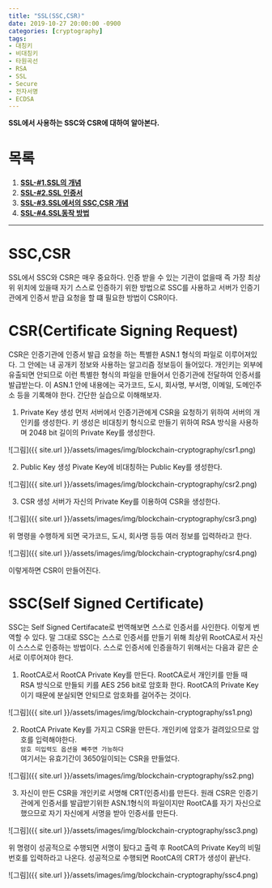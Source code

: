 ```yaml
---
title: "SSL(SSC,CSR)"
date: 2019-10-27 20:00:00 -0900
categories: [cryptography]
tags: 
- 대칭키
- 비대칭키
- 타원곡선
- RSA
- SSL
- Secure
- 전자서명
- ECDSA
---
```


**SSL에서 사용하는 SSC와 CSR에 대하여 알아본다.**  
    
# 목록    
1. [**SSL-#1.SSL의 개념**](https://lbm93.github.io/cryptography/cryptography-SSL개념및암호화/)
2. [**SSL-#2.SSL 인증서**](https://lbm93.github.io/cryptography/cryptography-SSL인증서/)
3. [**SSL-#3.SSL에서의 SSC,CSR 개념**](https://lbm93.github.io/cryptography/cryptography-SSL(SSC,CSR)/)
4. [**SSL-#4.SSL동작 방법**](https://lbm93.github.io/cryptography/cryptography-SSL동작방법/)  
  
---

# SSC,CSR
SSL에서 SSC와 CSR은 매우 중요하다. 인증 받을 수 있는 기관이 없을때 즉 가장 최상위 위치에 있을때 자기 스스로 인증하기 위한 방법으로 SSC를 사용하고 서버가 인증기관에게 인증서 받급 요청을 할 떄 필요한 방법이 CSR이다.


# CSR(Certificate Signing Request)
CSR은 인증기관에 인증서 발급 요청을 하는 특별한 ASN.1 형식의 파일로 이루어져있다. 그 안에는 내 공개키 정보와 사용하는 알고리즘 정보등이 들어있다. 개인키는 외부에 유출되면 안되므로 이런 특별한 형식의 파일을 만들어서 인증기관에 전달하여 인증서를 발급받는다. 이 ASN.1 안에 내용에는 국가코드, 도시, 회사명, 부서명, 이메일, 도메인주소 등을 기록해야 한다. 간단한 실습으로 이해해보자.  



1. Private Key 생성
먼저 서버에서 인증기관에게 CSR을 요청하기 위하여 서버의 개인키를 생성한다. 키 생성은 비대칭키 형식으로 만들기 위하여 RSA 방식을 사용하며 2048 bit 길이의 Private Key를 생성한다.

![그림]({{ site.url }}/assets/images/img/blockchain-cryptography/csr1.png)
  

2. Public Key 생성
Pivate Key에 비대칭하는 Public Key를 생성한다.


![그림]({{ site.url }}/assets/images/img/blockchain-cryptography/csr2.png)

3. CSR 생성
서버가 자신의 Private Key를 이용하여 CSR을 생성한다.


![그림]({{ site.url }}/assets/images/img/blockchain-cryptography/csr3.png)

위 명령을 수행하게 되면 국가코드, 도시, 회사명 등등 여러 정보를 입력하라고 한다.


![그림]({{ site.url }}/assets/images/img/blockchain-cryptography/csr4.png)  

이렇게하면 CSR이 만들어진다.




# SSC(Self Signed Certificate)
SSC는 Self Signed Certifacate로 번역해보면 스스로 인증서를 사인한다.  이렇게 번역할 수 있다. 말 그대로 SSC는 스스로 인증서를 만들기 위해 최상위 RootCA로서 자신이 스스스로 인증하는 방법이다. 스스로 인증서에 인증을하기 위해서는 다음과 같은 순서로 이루어져야 한다.

1. RootCA로서 RootCA Private Key를 만든다.
RootCA로서 개인키를 만들 때 RSA 방식으로 만들되 키를 AES 256 bit로 암호화 한다. RootCA의 Private Key이기 때문에 분실되면 안되므로 암호화를 걸어주는 것이다.


![그림]({{ site.url }}/assets/images/img/blockchain-cryptography/ss1.png) 


2. RootCA Private Key를 가지고 CSR을 만든다.
개인키에 암호가 걸려있으므로 암호를 입력해야한다.  
`암호 미입력도 옵션을 빼주면 가능하다`  
여기서는 유효기간이 3650일이되는 CSR을 만들었다.

![그림]({{ site.url }}/assets/images/img/blockchain-cryptography/ss2.png) 


3. 자신이 만든 CSR을 개인키로 서명해 CRT(인증서)를 만든다.
원래 CSR은 인증기관에게 인증서를 발급받기위한 ASN.1형식의 파일이지만 RootCA를 자기 자신으로 했으므로 자기 자신에게 서명을 받아 인증서를 만든다.

![그림]({{ site.url }}/assets/images/img/blockchain-cryptography/ssc3.png)

위 명령이 성공적으로 수행되면 서명이 됬다고 출력 후 RootCA의 Private Key의 비밀번호를 입력하라고 나온다. 성공적으로 수행되면 RootCA의 CRT가 생성이 끝난다.

![그림]({{ site.url }}/assets/images/img/blockchain-cryptography/ssc4.png) 